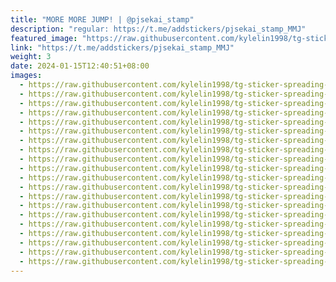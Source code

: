 ```yaml
---
title: "MORE MORE JUMP! | @pjsekai_stamp"
description: "regular: https://t.me/addstickers/pjsekai_stamp_MMJ"
featured_image: "https://raw.githubusercontent.com/kylelin1998/tg-sticker-spreading-worldwide-images/main/img/d64dfaaf-d9a3-4ce4-b89b-3e5445fe3684.jpg"
link: "https://t.me/addstickers/pjsekai_stamp_MMJ"
weight: 3
date: 2024-01-15T12:40:51+08:00
images:
  - https://raw.githubusercontent.com/kylelin1998/tg-sticker-spreading-worldwide-images/main/img/d64dfaaf-d9a3-4ce4-b89b-3e5445fe3684.jpg
  - https://raw.githubusercontent.com/kylelin1998/tg-sticker-spreading-worldwide-images/main/img/35045de4-9b87-47f9-8afc-3a85174625f3.jpg
  - https://raw.githubusercontent.com/kylelin1998/tg-sticker-spreading-worldwide-images/main/img/99505005-8607-43cf-99dd-5c926aafec4a.jpg
  - https://raw.githubusercontent.com/kylelin1998/tg-sticker-spreading-worldwide-images/main/img/768f50e8-5f88-44e2-a947-afc093b43f73.jpg
  - https://raw.githubusercontent.com/kylelin1998/tg-sticker-spreading-worldwide-images/main/img/bda1f8b6-70c9-4bc7-8530-106ca36ca509.jpg
  - https://raw.githubusercontent.com/kylelin1998/tg-sticker-spreading-worldwide-images/main/img/8bfe99cb-e1e9-4958-8800-5117253c406c.jpg
  - https://raw.githubusercontent.com/kylelin1998/tg-sticker-spreading-worldwide-images/main/img/e41efc87-9265-4d17-a39e-f1bf7ac631fe.jpg
  - https://raw.githubusercontent.com/kylelin1998/tg-sticker-spreading-worldwide-images/main/img/05770ab3-8b30-491a-b16a-e9ae2d21ce82.jpg
  - https://raw.githubusercontent.com/kylelin1998/tg-sticker-spreading-worldwide-images/main/img/7e5a923f-bda7-4cfa-b118-eba29ad4c07a.jpg
  - https://raw.githubusercontent.com/kylelin1998/tg-sticker-spreading-worldwide-images/main/img/453a15d6-1baf-4472-b19f-ab618a2a9c2a.jpg
  - https://raw.githubusercontent.com/kylelin1998/tg-sticker-spreading-worldwide-images/main/img/dea19fd8-0531-476d-98c5-924a8c2e93ca.jpg
  - https://raw.githubusercontent.com/kylelin1998/tg-sticker-spreading-worldwide-images/main/img/2cca6510-9cd0-4b5d-841c-100e3983b035.jpg
  - https://raw.githubusercontent.com/kylelin1998/tg-sticker-spreading-worldwide-images/main/img/b6099514-79bb-47d1-8ba9-e513364b6f08.jpg
  - https://raw.githubusercontent.com/kylelin1998/tg-sticker-spreading-worldwide-images/main/img/2bde9d40-203d-4080-b97e-609b43bf0af7.jpg
  - https://raw.githubusercontent.com/kylelin1998/tg-sticker-spreading-worldwide-images/main/img/7fdb33b1-d784-4222-a671-c3059b9430b1.jpg
  - https://raw.githubusercontent.com/kylelin1998/tg-sticker-spreading-worldwide-images/main/img/c6027c27-6686-407f-8f23-cc6fe9179dde.jpg
  - https://raw.githubusercontent.com/kylelin1998/tg-sticker-spreading-worldwide-images/main/img/42848717-7415-4012-9146-c6589f4585a8.jpg
  - https://raw.githubusercontent.com/kylelin1998/tg-sticker-spreading-worldwide-images/main/img/188ac47b-b7d3-44b0-9225-3bcac4037968.jpg
  - https://raw.githubusercontent.com/kylelin1998/tg-sticker-spreading-worldwide-images/main/img/36a650d0-6b6f-47e7-b984-26e06bb4cc2a.jpg
  - https://raw.githubusercontent.com/kylelin1998/tg-sticker-spreading-worldwide-images/main/img/5ece0f75-c466-443f-a099-86a579fba7d2.jpg
---
```

